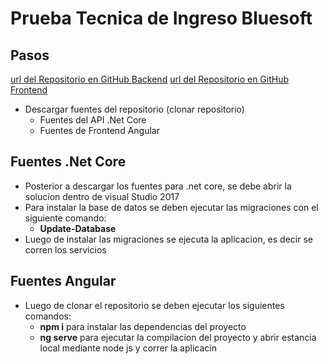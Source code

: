 # Prueba Tecnica de Ingreso Bluesoft

## Pasos

[url del Repositorio en GitHub Backend](https://github.com/jhozap/bluesoft-Backend.git)
[url del Repositorio en GitHub Frontend](https://github.com/jhozap/-bluesoft-Frontend.git)

- Descargar fuentes del repositorio (clonar repositorio)
    - Fuentes del API .Net Core
    - Fuentes de Frontend Angular

## Fuentes .Net Core

- Posterior a descargar los fuentes para .net core, se debe abrir la solucion dentro de visual Studio 2017
- Para instalar la base de datos se deben ejecutar las migraciones con el siguiente comando:
    - **Update-Database**
- Luego de instalar las migraciones se ejecuta la aplicacion, es decir se corren los servicios

## Fuentes Angular

- Luego de clonar el repositorio se deben ejecutar los siguientes comandos:
    - **npm i** para instalar las dependencias del proyecto
    - **ng serve** para ejecutar la compilacion del proyecto y abrir estancia local mediante node js y correr la aplicacin

